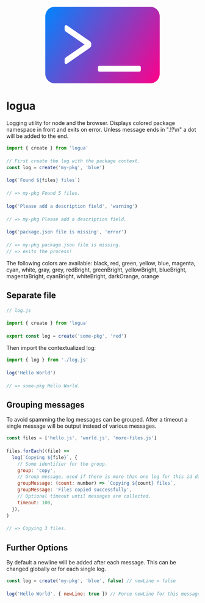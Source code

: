 <p align="center">
  <img src="https://github.com/tobua/logua/raw/main/logo.png" alt="logua" width="300">
</p>

# logua

Logging utility for node and the browser. Displays colored package namespace in front and exits on error. Unless message ends in ".!?\n" a dot will be added to the end.

```js
import { create } from 'logua'

// First create the log with the package context.
const log = create('my-pkg', 'blue')

log(`Found ${files} files`)

// => my-pkg Found 5 files.

log('Please add a description field', 'warning')

// => my-pkg Please add a description field.

log('package.json file is missing', 'error')

// => my-pkg package.json file is missing.
// => exits the process!
```

The following colors are available: black, red, green, yellow, blue, magenta, cyan, white, gray, grey, redBright, greenBright, yellowBright, blueBright, magentaBright, cyanBright, whiteBright, darkOrange, orange

## Separate file

```js
// log.js

import { create } from 'logua'

export const log = create('some-pkg', 'red')
```

Then import the contextualized log:

```js
import { log } from './log.js'

log('Hello World')

// => some-pkg Hello World.
```

## Grouping messages

To avoid spamming the log messages can be grouped. After a timeout a single message will be output instead of various messages.

```js
const files = ['hello.js', 'world.js', 'more-files.js']

files.forEach((file) =>
  log(`Copying ${file}`, {
    // Some identifier for the group.
    group: 'copy',
    // Group message, used if there is more than one log for this id during the timeout.
    groupMessage: (count: number) => `Copying ${count} files`,
    groupMessage: 'Files copied successfully',
    // Optional timeout until messages are collected.
    timeout: 100,
  }),
)

// => Copying 3 files.
```

## Further Options

By default a newline will be added after each message. This can be changed globally or for each single log.

```js
const log = create('my-pkg', 'blue', false) // newLine = false

log('Hello World', { newLine: true }) // Force newLine for this message.
```
